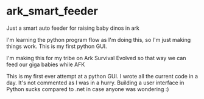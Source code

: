 # ark_smart_feeder
Just a smart auto feeder for raising baby dinos in ark

I'm learning the python program flow as I'm doing this, so I'm just making things work. This is my first python GUI.

I'm making this for my tribe on Ark Survival Evolved so that way we can feed our giga babies while AFK

This is my first ever attempt at a python GUI. I wrote all the current code in a day. It's not commented as I was in a hurry. Building a user interface in Python sucks compared 
to .net in case anyone was wondering :)

